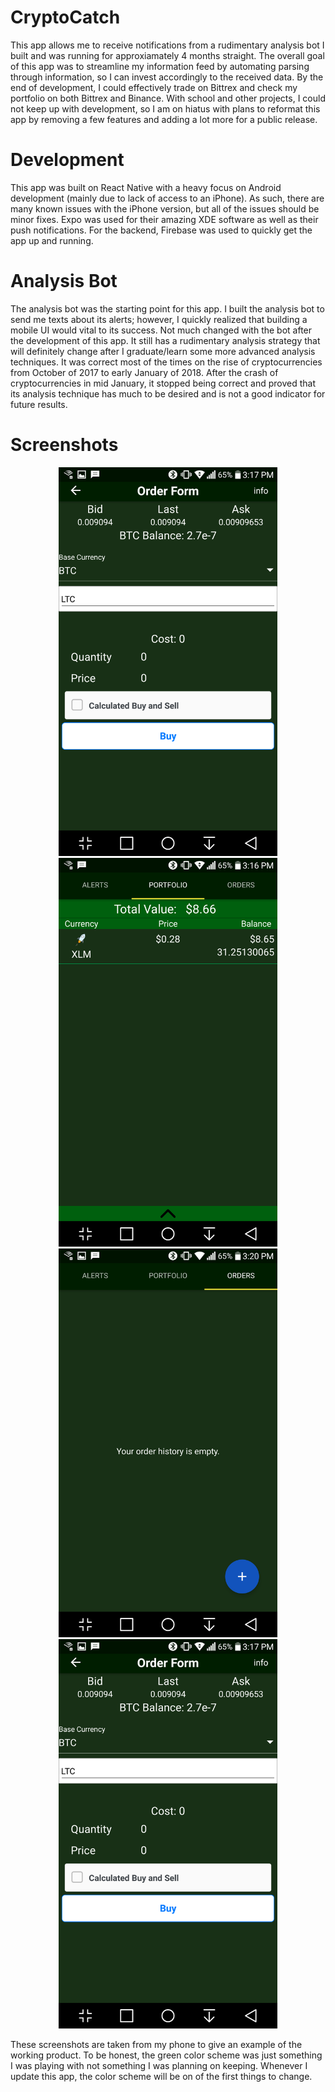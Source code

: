# CryptoCatch
This app allows me to receive notifications from a rudimentary analysis bot I built and was running for approxiamately 4 months straight. The overall goal of this app was to streamline my information feed by automating parsing through information, so I can invest accordingly to the received data. By the end of development, I could effectively trade on Bittrex and check my portfolio on both Bittrex and Binance. With school and other projects, I could not keep up with development, so I am on hiatus with plans to reformat this app by removing a few features and adding a lot more for a public release.

# Development
This app was built on React Native with a heavy focus on Android development (mainly due to lack of access to an iPhone). As such, there are many known issues with the iPhone version, but all of the issues should be minor fixes. Expo was used for their amazing XDE software as well as their push notifications. For the backend, Firebase was used to quickly get the app up and running. 

# Analysis Bot
The analysis bot was the starting point for this app. I built the analysis bot to send me texts about its alerts; however, I quickly realized that building a mobile UI would vital to its success. Not much changed with the bot after the development of this app. It still has a rudimentary analysis strategy that will definitely change after I graduate/learn some more advanced analysis techniques. It was correct most of the times on the rise of cryptocurrencies from October of 2017 to early January of 2018. After the crash of cryptocurrencies in mid January, it stopped being correct and proved that its analysis technique has much to be desired and is not a good indicator for future results.

# Screenshots
<p align="center">
  <img src="https://github.com/FarnerJacob/CryptoCatch/blob/master/Screenshot_2018-09-23-15-17-22.png" width="350" title="Notifications">
  <img src="https://github.com/FarnerJacob/CryptoCatch/blob/master/Screenshot_2018-09-23-15-16-53.png" width="350" title="Portfolio">
  <img src="https://github.com/FarnerJacob/CryptoCatch/blob/master/Screenshot_2018-09-23-15-20-23.png" width="350" title="Order History">
  <img src="https://github.com/FarnerJacob/CryptoCatch/blob/master/Screenshot_2018-09-23-15-17-22.png" width="350" title="Order Form">
</p>

These screenshots are taken from my phone to give an example of the working product. To be honest, the green color scheme was just something I was playing with not something I was planning on keeping. Whenever I update this app, the color scheme will be on of the first things to change.
